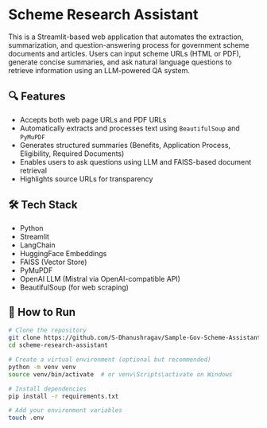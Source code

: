 # Scheme Research Assistant

This is a Streamlit-based web application that automates the extraction, summarization, and question-answering process for government scheme documents and articles. Users can input scheme URLs (HTML or PDF), generate concise summaries, and ask natural language questions to retrieve information using an LLM-powered QA system.

## 🔍 Features

- Accepts both web page URLs and PDF URLs
- Automatically extracts and processes text using `BeautifulSoup` and `PyMuPDF`
- Generates structured summaries (Benefits, Application Process, Eligibility, Required Documents)
- Enables users to ask questions using LLM and FAISS-based document retrieval
- Highlights source URLs for transparency

## 🛠️ Tech Stack

- Python
- Streamlit
- LangChain
- HuggingFace Embeddings
- FAISS (Vector Store)
- PyMuPDF
- OpenAI LLM (Mistral via OpenAI-compatible API)
- BeautifulSoup (for web scraping)

## 🧪 How to Run

```bash
# Clone the repository
git clone https://github.com/S-Dhanushragav/Sample-Gov-Scheme-Assistant.git
cd scheme-research-assistant

# Create a virtual environment (optional but recommended)
python -m venv venv
source venv/bin/activate  # or venv\Scripts\activate on Windows

# Install dependencies
pip install -r requirements.txt

# Add your environment variables
touch .env
